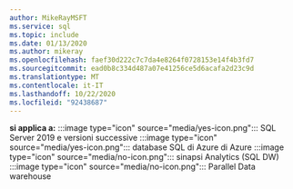 ```yaml
---
author: MikeRayMSFT
ms.service: sql
ms.topic: include
ms.date: 01/13/2020
ms.author: mikeray
ms.openlocfilehash: faef30d222c7c7da4e8264f0728153e14f4b3fd7
ms.sourcegitcommit: ead0b8c334d487a07e41256ce5d6acafa2d23c9d
ms.translationtype: MT
ms.contentlocale: it-IT
ms.lasthandoff: 10/22/2020
ms.locfileid: "92438687"
---
```

<Token>**si applica a:** :::image type="icon" source="media/yes-icon.png"::: SQL Server 2019 e versioni successive :::image type="icon" source="media/yes-icon.png"::: database SQL di Azure di Azure :::image type="icon" source="media/no-icon.png"::: sinapsi Analytics (SQL DW) :::image type="icon" source="media/no-icon.png"::: Parallel Data warehouse </Token>

